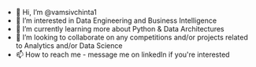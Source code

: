 - 👋 Hi, I’m @vamsivchinta1
- 👀 I’m interested in Data Engineering and Business Intelligence
- 🌱 I’m currently learning more about Python & Data Architectures
- 💞️ I’m looking to collaborate on any competitions and/or projects related to Analytics and/or Data Science
- 📫 How to reach me - message me on linkedIn if you're interested


